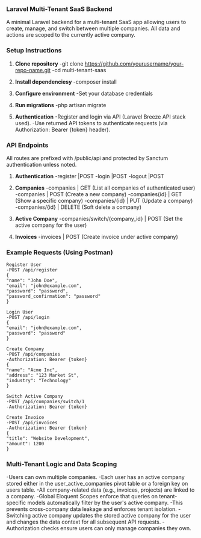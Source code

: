 ### Laravel Multi-Tenant SaaS Backend

A minimal Laravel backend for a multi-tenant SaaS app allowing users to create, manage, and switch between multiple companies. All data and actions are scoped to the currently active company.

### Setup Instructions

1. **Clone repository**
   -git clone https://github.com/yourusername/your-repo-name.git
   -cd multi-tenant-saas 

2. **Install dependenciesy**
    -composer install

3. **Configure environment**
    -Set your database credentials

4. **Run migrations**
    -php artisan migrate

5. **Authentication**
    -Register and login via API (Laravel Breeze API stack used).
    -Use returned API tokens to authenticate requests (via Authorization: Bearer {token} header).



### API Endpoints    
All routes are prefixed with /public/api and protected by Sanctum authentication unless noted.

1. **Authentication**
    -register   |POST
    -login      |POST
    -logout     |POST

2. **Companies**
    -companies      | GET (List all companies of authenticated user)
    -companies      | POST (Create a new company)
    -companies{id}  | GET (Show a specific company)
    -companies/{id} | PUT (Update a company)
    -companies/{id} | DELETE (Soft delete a company)

3. **Active Company**
    -companies/switch/{company_id} | POST (Set the active company for the user)

4. **Invoices**
    -invoices | POST (Create invoice under active company)	



### Example Requests (Using Postman)
    Register User
    -POST /api/register
    {
    "name": "John Doe",
    "email": "john@example.com",
    "password": "password",
    "password_confirmation": "password"
    }

    Login User
    -POST /api/login
    {
    "email": "john@example.com",
    "password": "password"
    }

    Create Company
    -POST /api/companies
    -Authorization: Bearer {token}
    {
    "name": "Acme Inc",
    "address": "123 Market St",
    "industry": "Technology"
    }

    Switch Active Company
    -POST /api/companies/switch/1
    -Authorization: Bearer {token}

    Create Invoice
    -POST /api/invoices
    -Authorization: Bearer {token}
    {
    "title": "Website Development",
    "amount": 1200
    }



### Multi-Tenant Logic and Data Scoping
-Users can own multiple companies.
-Each user has an active company stored either in the user_active_companies pivot table or a foreign key on users table.
-All company-related data (e.g., invoices, projects) are linked to a company.
-Global Eloquent Scopes enforce that queries on tenant-specific models automatically filter by the user's active company.
-This prevents cross-company data leakage and enforces tenant isolation.
-Switching active company updates the stored active company for the user and changes the data context for all subsequent API requests.
-Authorization checks ensure users can only manage companies they own.
